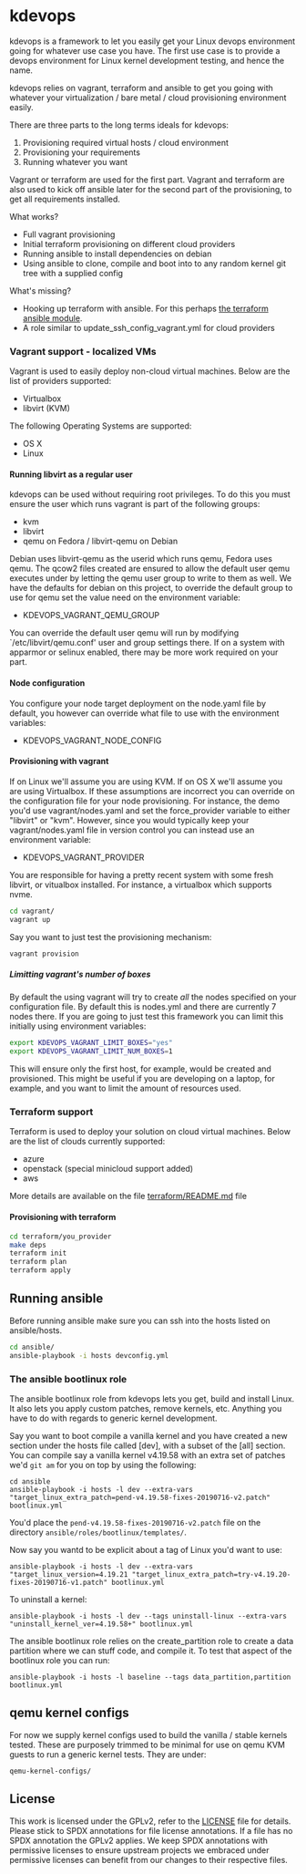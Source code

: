 # kdevops

kdevops is a framework to let you easily get your Linux devops environment
going for whatever use case you have. The first use case is to provide a
devops environment for Linux kernel development testing, and hence the name.

kdevops relies on vagrant, terraform and ansible to get you going with whatever
your virtualization / bare metal / cloud provisioning environment easily.

There are three parts to the long terms ideals for kdevops:

1. Provisioning required virtual hosts / cloud environment
2. Provisioning your requirements
3. Running whatever you want

Vagrant or terraform are used for the first part. Vagrant and terraform are
also used to kick off ansible later for the second part of the provisioning, to
get all requirements installed.

What works?

  * Full vagrant provisioning
  * Initial terraform provisioning on different cloud providers
  * Running ansible to install dependencies on debian
  * Using ansible to clone, compile and boot into to any random kernel git tree
    with a supplied config

What's missing?

  * Hooking up terraform with ansible. For this perhaps [the terraform ansible module](https://registry.terraform.io/modules/radekg/ansible/provisioner/2.2.0).
  * A role similar to update_ssh_config_vagrant.yml for cloud providers

### Vagrant support - localized VMs

Vagrant is used to easily deploy non-cloud virtual machines. Below are
the list of providers supported:

  * Virtualbox
  * libvirt (KVM)

The following Operating Systems are supported:

  * OS X
  * Linux

#### Running libvirt as a regular user

kdevops can be used without requiring root privileges. To do this you must
ensure the user which runs vagrant is part of the following groups:

  * kvm
  * libvirt
  * qemu on Fedora / libvirt-qemu on Debian

Debian uses libvirt-qemu as the userid which runs qemu, Fedora uses qemu.
The qcow2 files created are ensured to allow the default user qemu executes
under by letting the qemu user group to write to them as well. We have the
defaults for debian on this project, to override the default group to use for
qemu set the value need on the environment variable:

  * KDEVOPS_VAGRANT_QEMU_GROUP

You can override the default user qemu will run by modifying
`/etc/libvirt/qemu.conf' user and group settings there. If on a system with
apparmor or selinux enabled, there may be more work required on your part.

#### Node configuration

You configure your node target deployment on the node.yaml file by default,
you however can override what file to use with the environment variables:

  * KDEVOPS_VAGRANT_NODE_CONFIG

#### Provisioning with vagrant

If on Linux we'll assume you are using KVM. If on OS X we'll assume you are
using Virtualbox. If these assumptions are incorrect you can override on the
configuration file for your node provisioning. For instance, the demo you'd
use vagrant/nodes.yaml and set the force_provider variable to either "libvirt"
or "kvm". However, since you would typically keep your vagrant/nodes.yaml file
in version control you can instead use an environment variable:

  * KDEVOPS_VAGRANT_PROVIDER

You are responsible for having a pretty recent system with some fresh
libvirt, or vitualbox installed. For instance, a virtualbox which supports
nvme.

```bash
cd vagrant/
vagrant up
```

Say you want to just test the provisioning mechanism:

```bash
vagrant provision
```
##### Limitting vagrant's number of boxes

By default the using vagrant will try to create *all* the nodes specified on
your configuration file. By default this is nodes.yml and there are currently 7
nodes there. If you are going to just test this framework you can limit this
initially using environment variables:

```bash
export KDEVOPS_VAGRANT_LIMIT_BOXES="yes"
export KDEVOPS_VAGRANT_LIMIT_NUM_BOXES=1
```

This will ensure only the first host, for example, would be created and
provisioned. This might be useful if you are developing on a laptop, for
example, and you want to limit the amount of resources used.

### Terraform support

Terraform is used to deploy your solution on cloud virtual machines. Below are
the list of clouds currently supported:

  * azure
  * openstack (special minicloud support added)
  * aws

More details are available on the file [terraform/README.md](./terraform/README.md) file

#### Provisioning with terraform

```bash
cd terraform/you_provider
make deps
terraform init
terraform plan
terraform apply
```

## Running ansible

Before running ansible make sure you can ssh into the hosts listed on ansible/hosts.

```bash
cd ansible/
ansible-playbook -i hosts devconfig.yml
```

### The ansible bootlinux role

The ansible bootlinux role from kdevops lets you get, build and install Linux.
It also lets you apply custom patches, remove kernels, etc. Anything you have
to do with regards to generic kernel development.

Say you want to boot compile a vanilla kernel and you have created a new
section under the hosts file called [dev], with a subset of the [all] section.
You can compile say a vanilla kernel v4.19.58 with an extra set of patches we'd
`git am` for you on top by using the following:

```
cd ansible
ansible-playbook -i hosts -l dev --extra-vars "target_linux_extra_patch=pend-v4.19.58-fixes-20190716-v2.patch" bootlinux.yml
```

You'd place the `pend-v4.19.58-fixes-20190716-v2.patch` file on the directory
`ansible/roles/bootlinux/templates/`.

Now say you wantd to be explicit about a tag of Linux you'd want to use:

```
ansible-playbook -i hosts -l dev --extra-vars "target_linux_version=4.19.21 "target_linux_extra_patch=try-v4.19.20-fixes-20190716-v1.patch" bootlinux.yml
```

To uninstall a kernel:

```
ansible-playbook -i hosts -l dev --tags uninstall-linux --extra-vars "uninstall_kernel_ver=4.19.58+" bootlinux.yml
```

The ansible bootlinux role relies on the create_partition role to create a data
partition where we can stuff code, and compile it. To test that aspect of
the bootlinux role you can run:

```
ansible-playbook -i hosts -l baseline --tags data_partition,partition bootlinux.yml

```

## qemu kernel configs

For now we supply kernel configs used to build the vanilla / stable kernels
tested.  These are purposely trimmed to be minimal for use on qemu KVM guests
to run a generic kernel tests. They are under:

	qemu-kernel-configs/

License
-------

This work is licensed under the GPLv2, refer to the [LICENSE](./LICENSE) file
for details. Please stick to SPDX annotations for file license annotations.
If a file has no SPDX annotation the GPLv2 applies. We keep SPDX annotations
with permissive licenses to ensure upstream projects we embraced under
permissive licenses can benefit from our changes to their respective files.
